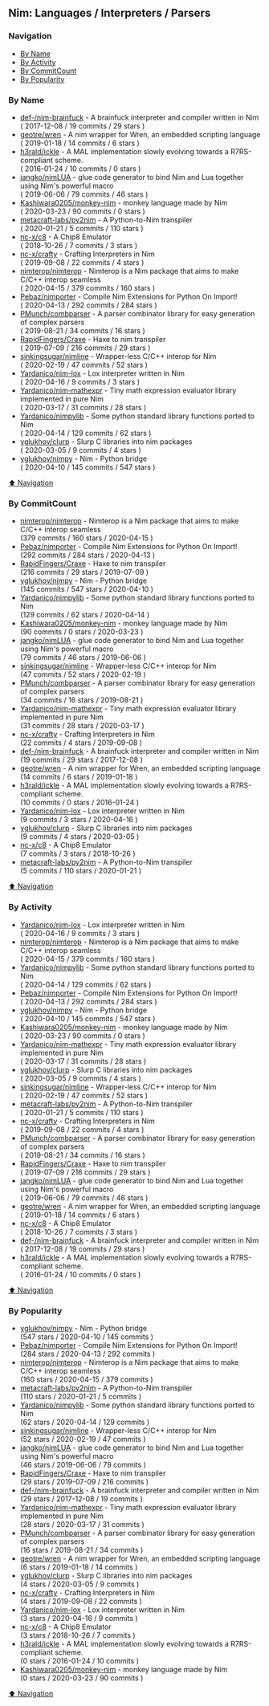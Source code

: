 ## Nim: Languages / Interpreters / Parsers


### Navigation

- [By Name](#by-name)
- [By Activity](#by-activity)
- [By CommitCount](#by-commitcount)
- [By Popularity](#by-popularity)

### By Name
<!-- PROJECTS_LIST -->
- [def-/nim-brainfuck](https://github.com/def-/nim-brainfuck) - A brainfuck interpreter and compiler written in Nim <br/> ( 2017-12-08 / 19 commits / 29 stars )
- [geotre/wren](https://github.com/geotre/wren) - A nim wrapper for Wren, an embedded scripting language <br/> ( 2019-01-18 / 14 commits / 6 stars )
- [h3rald/ickle](https://github.com/h3rald/ickle) - A MAL implementation slowly evolving towards a R7RS-compliant scheme. <br/> ( 2016-01-24 / 10 commits / 0 stars )
- [jangko/nimLUA](https://github.com/jangko/nimLUA) - glue code generator to bind Nim and Lua together using Nim's powerful macro <br/> ( 2019-06-06 / 79 commits / 46 stars )
- [Kashiwara0205/monkey-nim](https://github.com/Kashiwara0205/monkey-nim) - monkey language made by Nim <br/> ( 2020-03-23 / 90 commits / 0 stars )
- [metacraft-labs/py2nim](https://github.com/metacraft-labs/py2nim) - A Python-to-Nim transpiler <br/> ( 2020-01-21 / 5 commits / 110 stars )
- [nc-x/c8](https://github.com/nc-x/c8) - A Chip8 Emulator <br/> ( 2018-10-26 / 7 commits / 3 stars )
- [nc-x/crafty](https://github.com/nc-x/crafty) - Crafting Interpreters in Nim <br/> ( 2019-09-08 / 22 commits / 4 stars )
- [nimterop/nimterop](https://github.com/nimterop/nimterop) - Nimterop is a Nim package that aims to make C/C++ interop seamless <br/> ( 2020-04-15 / 379 commits / 160 stars )
- [Pebaz/nimporter](https://github.com/Pebaz/nimporter) - Compile Nim Extensions for Python On Import! <br/> ( 2020-04-13 / 292 commits / 284 stars )
- [PMunch/combparser](https://github.com/PMunch/combparser) - A parser combinator library for easy generation of complex parsers <br/> ( 2019-08-21 / 34 commits / 16 stars )
- [RapidFingers/Craxe](https://github.com/RapidFingers/Craxe) - Haxe to nim transpiler <br/> ( 2019-07-09 / 216 commits / 29 stars )
- [sinkingsugar/nimline](https://github.com/sinkingsugar/nimline) - Wrapper-less C/C++ interop for Nim <br/> ( 2020-02-19 / 47 commits / 52 stars )
- [Yardanico/nim-lox](https://github.com/Yardanico/nim-lox) - Lox interpreter written in Nim <br/> ( 2020-04-16 / 9 commits / 3 stars )
- [Yardanico/nim-mathexpr](https://github.com/Yardanico/nim-mathexpr) - Tiny math expression evaluator library implemented in pure Nim <br/> ( 2020-03-17 / 31 commits / 28 stars )
- [Yardanico/nimpylib](https://github.com/Yardanico/nimpylib) - Some python standard library functions ported to Nim <br/> ( 2020-04-14 / 129 commits / 62 stars )
- [yglukhov/clurp](https://github.com/yglukhov/clurp) - Slurp C libraries into nim packages <br/> ( 2020-03-05 / 9 commits / 4 stars )
- [yglukhov/nimpy](https://github.com/yglukhov/nimpy) - Nim - Python bridge <br/> ( 2020-04-10 / 145 commits / 547 stars )
<!-- /PROJECTS_LIST -->

[⬆ Navigation](#navigation)

### By CommitCount
<!-- COMMITCOUNT_LIST -->
- [nimterop/nimterop](https://github.com/nimterop/nimterop) - Nimterop is a Nim package that aims to make C/C++ interop seamless <br/> (379 commits / 160 stars / 2020-04-15 )
- [Pebaz/nimporter](https://github.com/Pebaz/nimporter) - Compile Nim Extensions for Python On Import! <br/> (292 commits / 284 stars / 2020-04-13 )
- [RapidFingers/Craxe](https://github.com/RapidFingers/Craxe) - Haxe to nim transpiler <br/> (216 commits / 29 stars / 2019-07-09 )
- [yglukhov/nimpy](https://github.com/yglukhov/nimpy) - Nim - Python bridge <br/> (145 commits / 547 stars / 2020-04-10 )
- [Yardanico/nimpylib](https://github.com/Yardanico/nimpylib) - Some python standard library functions ported to Nim <br/> (129 commits / 62 stars / 2020-04-14 )
- [Kashiwara0205/monkey-nim](https://github.com/Kashiwara0205/monkey-nim) - monkey language made by Nim <br/> (90 commits / 0 stars / 2020-03-23 )
- [jangko/nimLUA](https://github.com/jangko/nimLUA) - glue code generator to bind Nim and Lua together using Nim's powerful macro <br/> (79 commits / 46 stars / 2019-06-06 )
- [sinkingsugar/nimline](https://github.com/sinkingsugar/nimline) - Wrapper-less C/C++ interop for Nim <br/> (47 commits / 52 stars / 2020-02-19 )
- [PMunch/combparser](https://github.com/PMunch/combparser) - A parser combinator library for easy generation of complex parsers <br/> (34 commits / 16 stars / 2019-08-21 )
- [Yardanico/nim-mathexpr](https://github.com/Yardanico/nim-mathexpr) - Tiny math expression evaluator library implemented in pure Nim <br/> (31 commits / 28 stars / 2020-03-17 )
- [nc-x/crafty](https://github.com/nc-x/crafty) - Crafting Interpreters in Nim <br/> (22 commits / 4 stars / 2019-09-08 )
- [def-/nim-brainfuck](https://github.com/def-/nim-brainfuck) - A brainfuck interpreter and compiler written in Nim <br/> (19 commits / 29 stars / 2017-12-08 )
- [geotre/wren](https://github.com/geotre/wren) - A nim wrapper for Wren, an embedded scripting language <br/> (14 commits / 6 stars / 2019-01-18 )
- [h3rald/ickle](https://github.com/h3rald/ickle) - A MAL implementation slowly evolving towards a R7RS-compliant scheme. <br/> (10 commits / 0 stars / 2016-01-24 )
- [Yardanico/nim-lox](https://github.com/Yardanico/nim-lox) - Lox interpreter written in Nim <br/> (9 commits / 3 stars / 2020-04-16 )
- [yglukhov/clurp](https://github.com/yglukhov/clurp) - Slurp C libraries into nim packages <br/> (9 commits / 4 stars / 2020-03-05 )
- [nc-x/c8](https://github.com/nc-x/c8) - A Chip8 Emulator <br/> (7 commits / 3 stars / 2018-10-26 )
- [metacraft-labs/py2nim](https://github.com/metacraft-labs/py2nim) - A Python-to-Nim transpiler <br/> (5 commits / 110 stars / 2020-01-21 )
<!-- /COMMITCOUNT_LIST -->
[⬆ Navigation](#navigation)

### By Activity
<!-- ACTIVITY_LIST -->
- [Yardanico/nim-lox](https://github.com/Yardanico/nim-lox) - Lox interpreter written in Nim <br/> ( 2020-04-16 / 9 commits / 3 stars )
- [nimterop/nimterop](https://github.com/nimterop/nimterop) - Nimterop is a Nim package that aims to make C/C++ interop seamless <br/> ( 2020-04-15 / 379 commits / 160 stars )
- [Yardanico/nimpylib](https://github.com/Yardanico/nimpylib) - Some python standard library functions ported to Nim <br/> ( 2020-04-14 / 129 commits / 62 stars )
- [Pebaz/nimporter](https://github.com/Pebaz/nimporter) - Compile Nim Extensions for Python On Import! <br/> ( 2020-04-13 / 292 commits / 284 stars )
- [yglukhov/nimpy](https://github.com/yglukhov/nimpy) - Nim - Python bridge <br/> ( 2020-04-10 / 145 commits / 547 stars )
- [Kashiwara0205/monkey-nim](https://github.com/Kashiwara0205/monkey-nim) - monkey language made by Nim <br/> ( 2020-03-23 / 90 commits / 0 stars )
- [Yardanico/nim-mathexpr](https://github.com/Yardanico/nim-mathexpr) - Tiny math expression evaluator library implemented in pure Nim <br/> ( 2020-03-17 / 31 commits / 28 stars )
- [yglukhov/clurp](https://github.com/yglukhov/clurp) - Slurp C libraries into nim packages <br/> ( 2020-03-05 / 9 commits / 4 stars )
- [sinkingsugar/nimline](https://github.com/sinkingsugar/nimline) - Wrapper-less C/C++ interop for Nim <br/> ( 2020-02-19 / 47 commits / 52 stars )
- [metacraft-labs/py2nim](https://github.com/metacraft-labs/py2nim) - A Python-to-Nim transpiler <br/> ( 2020-01-21 / 5 commits / 110 stars )
- [nc-x/crafty](https://github.com/nc-x/crafty) - Crafting Interpreters in Nim <br/> ( 2019-09-08 / 22 commits / 4 stars )
- [PMunch/combparser](https://github.com/PMunch/combparser) - A parser combinator library for easy generation of complex parsers <br/> ( 2019-08-21 / 34 commits / 16 stars )
- [RapidFingers/Craxe](https://github.com/RapidFingers/Craxe) - Haxe to nim transpiler <br/> ( 2019-07-09 / 216 commits / 29 stars )
- [jangko/nimLUA](https://github.com/jangko/nimLUA) - glue code generator to bind Nim and Lua together using Nim's powerful macro <br/> ( 2019-06-06 / 79 commits / 46 stars )
- [geotre/wren](https://github.com/geotre/wren) - A nim wrapper for Wren, an embedded scripting language <br/> ( 2019-01-18 / 14 commits / 6 stars )
- [nc-x/c8](https://github.com/nc-x/c8) - A Chip8 Emulator <br/> ( 2018-10-26 / 7 commits / 3 stars )
- [def-/nim-brainfuck](https://github.com/def-/nim-brainfuck) - A brainfuck interpreter and compiler written in Nim <br/> ( 2017-12-08 / 19 commits / 29 stars )
- [h3rald/ickle](https://github.com/h3rald/ickle) - A MAL implementation slowly evolving towards a R7RS-compliant scheme. <br/> ( 2016-01-24 / 10 commits / 0 stars )
<!-- /ACTIVITY_LIST -->

[⬆ Navigation](#navigation)

### By Popularity
<!-- POPULARITY_LIST -->
- [yglukhov/nimpy](https://github.com/yglukhov/nimpy) - Nim - Python bridge <br/> (547 stars / 2020-04-10 / 145 commits )
- [Pebaz/nimporter](https://github.com/Pebaz/nimporter) - Compile Nim Extensions for Python On Import! <br/> (284 stars / 2020-04-13 / 292 commits )
- [nimterop/nimterop](https://github.com/nimterop/nimterop) - Nimterop is a Nim package that aims to make C/C++ interop seamless <br/> (160 stars / 2020-04-15 / 379 commits )
- [metacraft-labs/py2nim](https://github.com/metacraft-labs/py2nim) - A Python-to-Nim transpiler <br/> (110 stars / 2020-01-21 / 5 commits )
- [Yardanico/nimpylib](https://github.com/Yardanico/nimpylib) - Some python standard library functions ported to Nim <br/> (62 stars / 2020-04-14 / 129 commits )
- [sinkingsugar/nimline](https://github.com/sinkingsugar/nimline) - Wrapper-less C/C++ interop for Nim <br/> (52 stars / 2020-02-19 / 47 commits )
- [jangko/nimLUA](https://github.com/jangko/nimLUA) - glue code generator to bind Nim and Lua together using Nim's powerful macro <br/> (46 stars / 2019-06-06 / 79 commits )
- [RapidFingers/Craxe](https://github.com/RapidFingers/Craxe) - Haxe to nim transpiler <br/> (29 stars / 2019-07-09 / 216 commits )
- [def-/nim-brainfuck](https://github.com/def-/nim-brainfuck) - A brainfuck interpreter and compiler written in Nim <br/> (29 stars / 2017-12-08 / 19 commits )
- [Yardanico/nim-mathexpr](https://github.com/Yardanico/nim-mathexpr) - Tiny math expression evaluator library implemented in pure Nim <br/> (28 stars / 2020-03-17 / 31 commits )
- [PMunch/combparser](https://github.com/PMunch/combparser) - A parser combinator library for easy generation of complex parsers <br/> (16 stars / 2019-08-21 / 34 commits )
- [geotre/wren](https://github.com/geotre/wren) - A nim wrapper for Wren, an embedded scripting language <br/> (6 stars / 2019-01-18 / 14 commits )
- [yglukhov/clurp](https://github.com/yglukhov/clurp) - Slurp C libraries into nim packages <br/> (4 stars / 2020-03-05 / 9 commits )
- [nc-x/crafty](https://github.com/nc-x/crafty) - Crafting Interpreters in Nim <br/> (4 stars / 2019-09-08 / 22 commits )
- [Yardanico/nim-lox](https://github.com/Yardanico/nim-lox) - Lox interpreter written in Nim <br/> (3 stars / 2020-04-16 / 9 commits )
- [nc-x/c8](https://github.com/nc-x/c8) - A Chip8 Emulator <br/> (3 stars / 2018-10-26 / 7 commits )
- [h3rald/ickle](https://github.com/h3rald/ickle) - A MAL implementation slowly evolving towards a R7RS-compliant scheme. <br/> (0 stars / 2016-01-24 / 10 commits )
- [Kashiwara0205/monkey-nim](https://github.com/Kashiwara0205/monkey-nim) - monkey language made by Nim <br/> (0 stars / 2020-03-23 / 90 commits )
<!-- /POPULARITY_LIST -->

[⬆ Navigation](#navigation)
